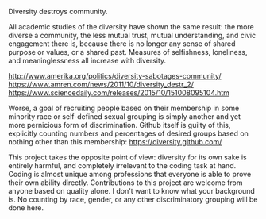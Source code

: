 Diversity destroys community.

All academic studies of the diversity have shown the same result: the more diverse a community, the less mutual trust, mutual understanding, and civic
engagement there is, because there is no longer any sense of shared purpose or values, or a shared past. Measures of selfishness, loneliness, and
meaninglessness all increase with diversity.

http://www.amerika.org/politics/diversity-sabotages-community/
https://www.amren.com/news/2011/10/diversity_destr_2/
https://www.sciencedaily.com/releases/2015/10/151008095104.htm

Worse, a goal of recruiting people based on their membership in some minority race or self-defined sexual grouping is simply another and yet more
pernicious form of discrimination. Github itself is guilty of this, explicitly counting numbers and percentages of desired groups based on nothing
other than this membership: https://diversity.github.com/

This project takes the opposite point of view: diversity for its own sake is entirely harmful, and completely irrelevant to the coding task at hand.
Coding is almost unique among professions that everyone is able to prove their own ability directly. Contributions to this project are welcome from
anyone based on quality alone. I don't want to know what your background is. No counting by race, gender, or any other discriminatory grouping will be
done here.

